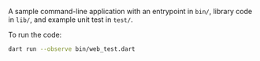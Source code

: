 A sample command-line application with an entrypoint in `bin/`, library code
in `lib/`, and example unit test in `test/`.

To run the code:
```sh
dart run --observe bin/web_test.dart
```
